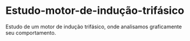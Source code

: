 # Estudo-motor-de-indução-trifásico

Estudo de um motor de indução trifásico, onde analisamos graficamente seu comportamento.

